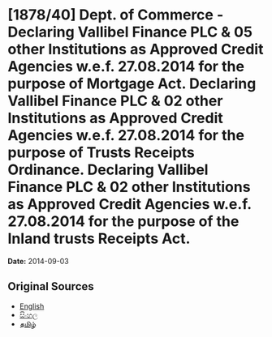 # [1878/40] Dept. of Commerce - Declaring Vallibel Finance PLC & 05 other Institutions as Approved Credit Agencies w.e.f. 27.08.2014 for the purpose of Mortgage Act. Declaring Vallibel Finance PLC & 02 other Institutions as Approved Credit Agencies w.e.f. 27.08.2014 for the purpose of Trusts Receipts Ordinance. Declaring Vallibel Finance PLC & 02 other Institutions as Approved Credit Agencies w.e.f. 27.08.2014 for the purpose of the Inland trusts Receipts Act.

**Date:** 2014-09-03

## Original Sources

- [English](https://documents.gov.lk/view/extra-gazettes/2014/9/1878-40_E.pdf)
- [සිංහල](https://documents.gov.lk/view/extra-gazettes/2014/9/1878-40_S.pdf)
- [தமிழ்](https://documents.gov.lk/view/extra-gazettes/2014/9/1878-40_T.pdf)
